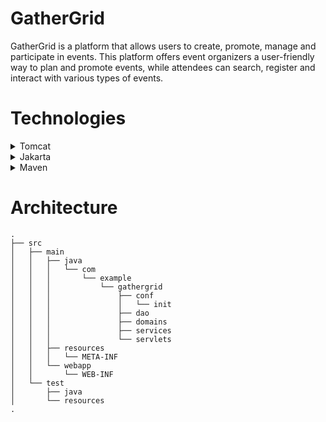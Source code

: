 # GatherGrid
GatherGrid is a platform that allows users to create, promote, manage and participate in events. This platform offers event organizers a user-friendly way to plan and promote events, while attendees can search, register and interact with various types of events.

# Technologies

<details>
  <summary>Tomcat</summary>

### Overview :
    apache Tomcat is a free and open-source implementation of the Jakarta Servlet.
    
### Version : 
    10.1.14

### Download :
    navigate to this url :
https://tomcat.apache.org/download-10.cgi#10.1.14

### Configuration :
    * extract the files on the correct destination based on operation system
    * navigate to '/tomcat/conf'
    * open and add some users:

```xml
    <role rolename="manager-gui"/>
    <user username="manager" password="manager" roles="manager-gui"/>
    
    <role rolename="admin-gui"/>
    <user username="admin" password="admin" roles="manager-gui,admin-gui"/>
```
### Execution
    * navigate to '/tomcat/bin'
    * run the startup.sh command file
</details>

<details>
  <summary>Jakarta</summary>

### Overview :
    Jakarta EE, formerly Java Platform, Enterprise Edition and Java 2 Platform, Enterprise Edition, is a set of specifications, extending Java SE with specifications for enterprise features.

### Version :
    9.1
### Setup :
    Download intellij or any preferred IDE
    Start a new project type jakarta
        -> Project Name
        -> Template : web application.
        -> Server : choose tomcat and import file we have downloaded and extracted earlier.
        -> JDK 11.
        -> hit next .
    Time to chose implementations and specefications ( listed below in maven section )
</details>

<details>
  <summary>Maven</summary>

### Overview :
    Maven is a build automation tool used primarily for Java projects.

### How to : 
    if found in the creation of project include it , If not include using [alt+insert -> click dependency] in the pom.xml file
### Dependencies :
    * Hibernate : version 6.2.4
    * jakarta persistence api (JPA) : version 3.1.0
    * Servlet : version 6.0.0
    * mysql : version 8.1.0
</details>

# Architecture
    .
    ├── src
    │   ├── main
    │   │   ├── java
    │   │   │   └── com
    │   │   │       └── example
    │   │   │           └── gathergrid
    │   │   │               ├── conf
    │   │   │               │   └── init
    │   │   │               ├── dao
    │   │   │               ├── domains
    │   │   │               ├── services
    │   │   │               └── servlets
    │   │   ├── resources
    │   │   │   └── META-INF
    │   │   └── webapp
    │   │       └── WEB-INF
    │   └── test
    │       ├── java
    │       └── resources
    .





